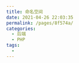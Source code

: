 ```yaml
---
title: 命名空间
date: 2021-04-26 22:03:35
permalink: /pages/8f574a/
categories:
  - 后端
  - PHP
tags:
  - 
---
```


